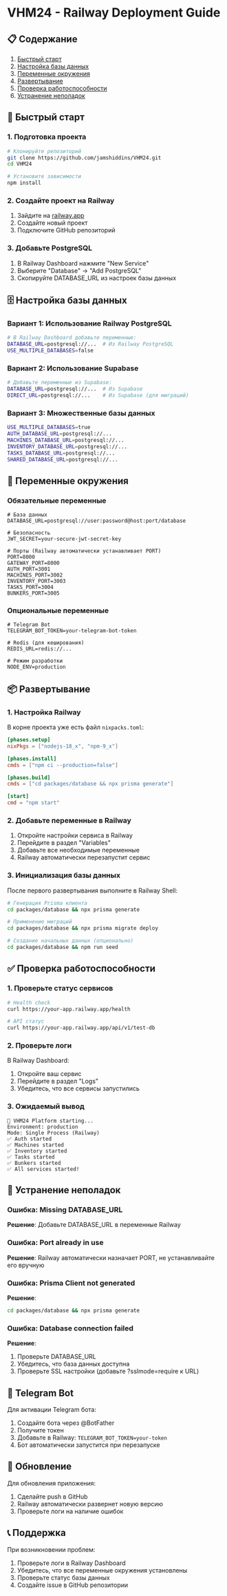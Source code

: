 # VHM24 - Railway Deployment Guide

## 📋 Содержание

1. [Быстрый старт](#быстрый-старт)
2. [Настройка базы данных](#настройка-базы-данных)
3. [Переменные окружения](#переменные-окружения)
4. [Развертывание](#развертывание)
5. [Проверка работоспособности](#проверка-работоспособности)
6. [Устранение неполадок](#устранение-неполадок)

## 🚀 Быстрый старт

### 1. Подготовка проекта

```bash
# Клонируйте репозиторий
git clone https://github.com/jamshiddins/VHM24.git
cd VHM24

# Установите зависимости
npm install
```

### 2. Создайте проект на Railway

1. Зайдите на [railway.app](https://railway.app)
2. Создайте новый проект
3. Подключите GitHub репозиторий

### 3. Добавьте PostgreSQL

1. В Railway Dashboard нажмите "New Service"
2. Выберите "Database" → "Add PostgreSQL"
3. Скопируйте DATABASE_URL из настроек базы данных

## 🗄️ Настройка базы данных

### Вариант 1: Использование Railway PostgreSQL

```bash
# В Railway Dashboard добавьте переменные:
DATABASE_URL=postgresql://...  # Из Railway PostgreSQL
USE_MULTIPLE_DATABASES=false
```

### Вариант 2: Использование Supabase

```bash
# Добавьте переменные из Supabase:
DATABASE_URL=postgresql://...  # Из Supabase
DIRECT_URL=postgresql://...    # Из Supabase (для миграций)
```

### Вариант 3: Множественные базы данных

```bash
USE_MULTIPLE_DATABASES=true
AUTH_DATABASE_URL=postgresql://...
MACHINES_DATABASE_URL=postgresql://...
INVENTORY_DATABASE_URL=postgresql://...
TASKS_DATABASE_URL=postgresql://...
SHARED_DATABASE_URL=postgresql://...
```

## 🔐 Переменные окружения

### Обязательные переменные

```env
# База данных
DATABASE_URL=postgresql://user:password@host:port/database

# Безопасность
JWT_SECRET=your-secure-jwt-secret-key

# Порты (Railway автоматически устанавливает PORT)
PORT=8000
GATEWAY_PORT=8000
AUTH_PORT=3001
MACHINES_PORT=3002
INVENTORY_PORT=3003
TASKS_PORT=3004
BUNKERS_PORT=3005
```

### Опциональные переменные

```env
# Telegram Bot
TELEGRAM_BOT_TOKEN=your-telegram-bot-token

# Redis (для кеширования)
REDIS_URL=redis://...

# Режим разработки
NODE_ENV=production
```

## 📦 Развертывание

### 1. Настройка Railway

В корне проекта уже есть файл `nixpacks.toml`:

```toml
[phases.setup]
nixPkgs = ["nodejs-18_x", "npm-9_x"]

[phases.install]
cmds = ["npm ci --production=false"]

[phases.build]
cmds = ["cd packages/database && npx prisma generate"]

[start]
cmd = "npm start"
```

### 2. Добавьте переменные в Railway

1. Откройте настройки сервиса в Railway
2. Перейдите в раздел "Variables"
3. Добавьте все необходимые переменные
4. Railway автоматически перезапустит сервис

### 3. Инициализация базы данных

После первого развертывания выполните в Railway Shell:

```bash
# Генерация Prisma клиента
cd packages/database && npx prisma generate

# Применение миграций
cd packages/database && npx prisma migrate deploy

# Создание начальных данных (опционально)
cd packages/database && npm run seed
```

## ✅ Проверка работоспособности

### 1. Проверьте статус сервисов

```bash
# Health check
curl https://your-app.railway.app/health

# API статус
curl https://your-app.railway.app/api/v1/test-db
```

### 2. Проверьте логи

В Railway Dashboard:

1. Откройте ваш сервис
2. Перейдите в раздел "Logs"
3. Убедитесь, что все сервисы запустились

### 3. Ожидаемый вывод

```
🚀 VHM24 Platform starting...
Environment: production
Mode: Single Process (Railway)
✅ Auth started
✅ Machines started
✅ Inventory started
✅ Tasks started
✅ Bunkers started
✅ All services started!
```

## 🔧 Устранение неполадок

### Ошибка: Missing DATABASE_URL

**Решение**: Добавьте DATABASE_URL в переменные Railway

### Ошибка: Port already in use

**Решение**: Railway автоматически назначает PORT, не устанавливайте его вручную

### Ошибка: Prisma Client not generated

**Решение**:

```bash
cd packages/database && npx prisma generate
```

### Ошибка: Database connection failed

**Решение**:

1. Проверьте DATABASE_URL
2. Убедитесь, что база данных доступна
3. Проверьте SSL настройки (добавьте ?sslmode=require к URL)

## 📱 Telegram Bot

Для активации Telegram бота:

1. Создайте бота через @BotFather
2. Получите токен
3. Добавьте в Railway: `TELEGRAM_BOT_TOKEN=your-token`
4. Бот автоматически запустится при перезапуске

## 🔄 Обновление

Для обновления приложения:

1. Сделайте push в GitHub
2. Railway автоматически развернет новую версию
3. Проверьте логи на наличие ошибок

## 📞 Поддержка

При возникновении проблем:

1. Проверьте логи в Railway Dashboard
2. Убедитесь, что все переменные окружения установлены
3. Проверьте статус базы данных
4. Создайте issue в GitHub репозитории
